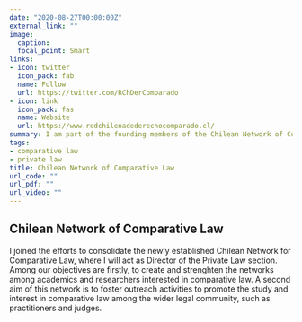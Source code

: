 ```yaml
---
date: "2020-08-27T00:00:00Z"
external_link: ""
image:
  caption: 
  focal_point: Smart
links:
- icon: twitter
  icon_pack: fab
  name: Follow
  url: https://twitter.com/RChDerComparado
- icon: link
  icon_pack: fas
  name: Website
  url: https://www.redchilenadederechocomparado.cl/
summary: I am part of the founding members of the Chilean Network of Comparative Law, acting as Director of the Private law section.
tags:
- comparative law
- private law
title: Chilean Network of Comparative Law
url_code: ""
url_pdf: ""
url_video: ""
---
```

## Chilean Network of Comparative Law


I joined the efforts to consolidate the newly established Chilean Network for Comparative Law, where I will act as Director of the Private Law section. Among our objectives are firstly, to create and strenghten the networks among academics and researchers interested in comparative law. A second aim of this network is to foster outreach activities to promote the study and interest in comparative law among the wider legal community, such as practitioners and judges. 



